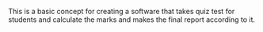 This is a basic concept for creating a software that takes quiz test for students and calculate the marks and makes the final report according to it.
